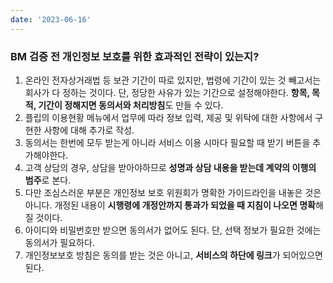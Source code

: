 ```yaml
---
date: '2023-06-16'
---
```

### BM 검증 전 개인정보 보호를 위한 효과적인 전략이 있는지?
1. 온라인 전자상거래법 등 보관 기간이 따로 있지만, 법령에 기간이 있는 것 빼고서는 회사가 다 정하는 것이다. 단, 정당한 사유가 있는 기간으로 설정해야한다. **항목, 목적, 기간이 정해지면 동의서와 처리방침**도 만들 수 있다.	
2. 플립의 이용현황 메뉴에서 업무에 따라 정보 입력, 제공 및 위탁에 대한 사항에서 구현한 사항에 대해 추가로 작성.
3. 동의서는 한번에 모두 받는게 아니라 서비스 이용 시마다 필요할 때 받기 버튼을 추가해야한다.
4. 고객 상담의 경우, 상담을 받아야하므로 **성명과 상담 내용을 받는데 계약의 이행의 범주**로 본다.
5. 다만 조심스러운 부분은 개인정보 보호 위원회가 명확한 가이드라인을 내놓은 것은 아니다. 개정된 내용이 **시행령에 개정안까지 통과가 되었을 때 지침이 나오면 명확**해질 것이다.
6. 아이디와 비밀번호만 받으면 동의서가 없어도 된다. 단, 선택 정보가 필요한 것에는 동의서가 필요하다.
7. 개인정보보호 방침은 동의를 받는 것은 아니고, **서비스의 하단에 링크**가 되어있으면 된다.